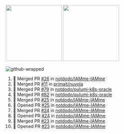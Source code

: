 <a href="https://github.com/notdodo"><img src="https://github-readme-stats.vercel.app/api?username=notdodo&count_private=true&theme=dark" height="180" /></a> <a href="https://github.com/notdodo"><img src="https://github-readme-stats.vercel.app/api/top-langs/?username=notdodo&langs_count=8&theme=dark&hide=tex,java,html,css&layout=compact" height="180" /></a>

![github-wrapped](https://github.com/notdodo/notdodo/assets/6991986/7ef19f4d-996d-4ac6-8b4a-ab140e96e4e3)

<!--START_SECTION:activity-->
1. 🎉 Merged PR [#26](https://github.com/notdodo/IAMme-IAMme/pull/26) in [notdodo/IAMme-IAMme](https://github.com/notdodo/IAMme-IAMme)
2. 🎉 Merged PR [#11](https://github.com/primait/nuvola/pull/11) in [primait/nuvola](https://github.com/primait/nuvola)
3. 🎉 Merged PR [#79](https://github.com/notdodo/pulumi-k8s-oracle/pull/79) in [notdodo/pulumi-k8s-oracle](https://github.com/notdodo/pulumi-k8s-oracle)
4. 🎉 Merged PR [#82](https://github.com/notdodo/pulumi-k8s-oracle/pull/82) in [notdodo/pulumi-k8s-oracle](https://github.com/notdodo/pulumi-k8s-oracle)
5. 🎉 Merged PR [#25](https://github.com/notdodo/IAMme-IAMme/pull/25) in [notdodo/IAMme-IAMme](https://github.com/notdodo/IAMme-IAMme)
6. 💪 Opened PR [#25](https://github.com/notdodo/IAMme-IAMme/pull/25) in [notdodo/IAMme-IAMme](https://github.com/notdodo/IAMme-IAMme)
7. 🎉 Merged PR [#24](https://github.com/notdodo/IAMme-IAMme/pull/24) in [notdodo/IAMme-IAMme](https://github.com/notdodo/IAMme-IAMme)
8. 💪 Opened PR [#24](https://github.com/notdodo/IAMme-IAMme/pull/24) in [notdodo/IAMme-IAMme](https://github.com/notdodo/IAMme-IAMme)
9. 🎉 Merged PR [#23](https://github.com/notdodo/IAMme-IAMme/pull/23) in [notdodo/IAMme-IAMme](https://github.com/notdodo/IAMme-IAMme)
10. 💪 Opened PR [#23](https://github.com/notdodo/IAMme-IAMme/pull/23) in [notdodo/IAMme-IAMme](https://github.com/notdodo/IAMme-IAMme)
<!--END_SECTION:activity-->
